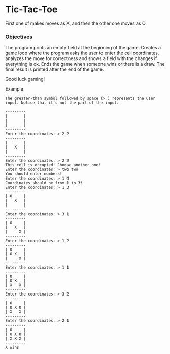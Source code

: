 # Tic-Tac-Toe

First one of makes moves as X, and then the other one moves as O.

### Objectives
The program prints an empty field at the beginning of the game.
Creates a game loop where the program asks the user to enter the cell coordinates, analyzes the move for correctness and shows a field with the changes if everything is ok.
Ends the game when someone wins or there is a draw.
The final result is printed after the end of the game.

Good luck gaming!

Example
```
The greater-than symbol followed by space (> ) represents the user input. Notice that it's not the part of the input.

---------
|       |
|       |
|       |
---------
Enter the coordinates: > 2 2
---------
|       |
|   X   |
|       |
---------
Enter the coordinates: > 2 2
This cell is occupied! Choose another one!
Enter the coordinates: > two two
You should enter numbers!
Enter the coordinates: > 1 4
Coordinates should be from 1 to 3!
Enter the coordinates: > 1 3
---------
| O     |
|   X   |
|       |
---------
Enter the coordinates: > 3 1
---------
| O     |
|   X   |
|     X |
---------
Enter the coordinates: > 1 2
---------
| O     |
| O X   |
|     X |
---------
Enter the coordinates: > 1 1
---------
| O     |
| O X   |
| X   X |
---------
Enter the coordinates: > 3 2
---------
| O     |
| O X O |
| X   X |
---------
Enter the coordinates: > 2 1
---------
| O     |
| O X O |
| X X X |
---------
X wins

```
